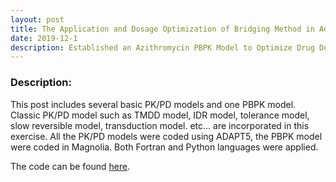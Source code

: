 ```yaml
---
layout: post
title: The Application and Dosage Optimization of Bridging Method in Adult-pediatric Physiologically based Pharmacokinetic Model
date: 2019-12-1
description: Established an Azithromycin PBPK Model to Optimize Drug Dosage in Pediatric Population
---
```


### Description:

This post includes several basic PK/PD models and one PBPK model. Classic PK/PD model such as TMDD model, IDR model, tolerance model, slow reversible model, transduction model. etc... are incorporated in this exercise. All the PK/PD models were coded using ADAPT5, the PBPK model were coded in Magnolia. Both Fortran and Python languages were applied. 


The code can be found [here](https://github.com/Xinnong98/Basic-PK-PD-Model).


